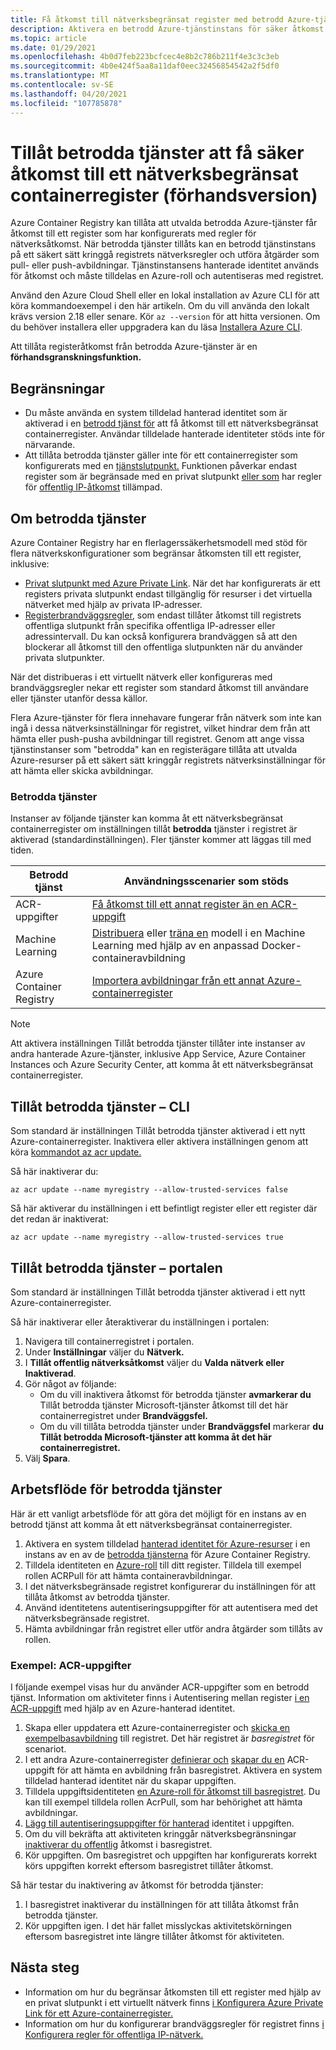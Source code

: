 ```yaml
---
title: Få åtkomst till nätverksbegränsat register med betrodd Azure-tjänst
description: Aktivera en betrodd Azure-tjänstinstans för säker åtkomst till ett nätverksbegränsat containerregister för att hämta eller skicka avbildningar
ms.topic: article
ms.date: 01/29/2021
ms.openlocfilehash: 4b0d7feb223bcfcec4e8b2c786b211f4e3c3c3eb
ms.sourcegitcommit: 4b0e424f5aa8a11daf0eec32456854542a2f5df0
ms.translationtype: MT
ms.contentlocale: sv-SE
ms.lasthandoff: 04/20/2021
ms.locfileid: "107785878"
---
```

# <a name="allow-trusted-services-to-securely-access-a-network-restricted-container-registry-preview"></a>Tillåt betrodda tjänster att få säker åtkomst till ett nätverksbegränsat containerregister (förhandsversion)

Azure Container Registry kan tillåta att utvalda betrodda Azure-tjänster får åtkomst till ett register som har konfigurerats med regler för nätverksåtkomst. När betrodda tjänster tillåts kan en betrodd tjänstinstans på ett säkert sätt kringgå registrets nätverksregler och utföra åtgärder som pull- eller push-avbildningar. Tjänstinstansens hanterade identitet används för åtkomst och måste tilldelas en Azure-roll och autentiseras med registret.

Använd den Azure Cloud Shell eller en lokal installation av Azure CLI för att köra kommandoexempel i den här artikeln. Om du vill använda den lokalt krävs version 2.18 eller senare. Kör `az --version` för att hitta versionen. Om du behöver installera eller uppgradera kan du läsa [Installera Azure CLI](/cli/azure/install-azure-cli).

Att tillåta registeråtkomst från betrodda Azure-tjänster är en **förhandsgranskningsfunktion.**

## <a name="limitations"></a>Begränsningar

* Du måste använda en system tilldelad hanterad identitet som är aktiverad i en [betrodd tjänst för](#trusted-services) att få åtkomst till ett nätverksbegränsat containerregister. Användar tilldelade hanterade identiteter stöds inte för närvarande.
* Att tillåta betrodda tjänster gäller inte för ett containerregister som konfigurerats med en [tjänstslutpunkt.](container-registry-vnet.md) Funktionen påverkar endast register som är begränsade med en privat slutpunkt [eller som](container-registry-private-link.md) har regler för [offentlig IP-åtkomst](container-registry-access-selected-networks.md) tillämpad. 

## <a name="about-trusted-services"></a>Om betrodda tjänster

Azure Container Registry har en flerlagerssäkerhetsmodell med stöd för flera nätverkskonfigurationer som begränsar åtkomsten till ett register, inklusive:

* [Privat slutpunkt med Azure Private Link](container-registry-private-link.md). När det har konfigurerats är ett registers privata slutpunkt endast tillgänglig för resurser i det virtuella nätverket med hjälp av privata IP-adresser.  
* [Registerbrandväggsregler](container-registry-access-selected-networks.md), som endast tillåter åtkomst till registrets offentliga slutpunkt från specifika offentliga IP-adresser eller adressintervall. Du kan också konfigurera brandväggen så att den blockerar all åtkomst till den offentliga slutpunkten när du använder privata slutpunkter.

När det distribueras i ett virtuellt nätverk eller konfigureras med brandväggsregler nekar ett register som standard åtkomst till användare eller tjänster utanför dessa källor. 

Flera Azure-tjänster för flera innehavare fungerar från nätverk som inte kan ingå i dessa nätverksinställningar för registret, vilket hindrar dem från att hämta eller push-pusha avbildningar till registret. Genom att ange vissa tjänstinstanser som "betrodda" kan en registerägare tillåta att utvalda Azure-resurser på ett säkert sätt kringgår registrets nätverksinställningar för att hämta eller skicka avbildningar. 

### <a name="trusted-services"></a>Betrodda tjänster

Instanser av följande tjänster kan komma åt ett nätverksbegränsat containerregister om inställningen tillåt **betrodda** tjänster i registret är aktiverad (standardinställningen). Fler tjänster kommer att läggas till med tiden.

|Betrodd tjänst  |Användningsscenarier som stöds  |
|---------|---------|
|ACR-uppgifter     | [Få åtkomst till ett annat register än en ACR-uppgift](container-registry-tasks-cross-registry-authentication.md)       |
|Machine Learning | [Distribuera](../machine-learning/how-to-deploy-custom-docker-image.md) eller [träna en](../machine-learning/how-to-train-with-custom-image.md) modell i en Machine Learning med hjälp av en anpassad Docker-containeravbildning |
|Azure Container Registry | [Importera avbildningar från ett annat Azure-containerregister](container-registry-import-images.md#import-from-an-azure-container-registry-in-the-same-ad-tenant) | 

> [!NOTE]
> Att aktivera inställningen Tillåt betrodda tjänster tillåter inte instanser av andra hanterade Azure-tjänster, inklusive App Service, Azure Container Instances och Azure Security Center, att komma åt ett nätverksbegränsat containerregister.

## <a name="allow-trusted-services---cli"></a>Tillåt betrodda tjänster – CLI

Som standard är inställningen Tillåt betrodda tjänster aktiverad i ett nytt Azure-containerregister. Inaktivera eller aktivera inställningen genom att köra [kommandot az acr update.](/cli/azure/acr#az_acr_update)

Så här inaktiverar du:

```azurecli
az acr update --name myregistry --allow-trusted-services false
```

Så här aktiverar du inställningen i ett befintligt register eller ett register där det redan är inaktiverat:

```azurecli
az acr update --name myregistry --allow-trusted-services true
```

## <a name="allow-trusted-services---portal"></a>Tillåt betrodda tjänster – portalen

Som standard är inställningen Tillåt betrodda tjänster aktiverad i ett nytt Azure-containerregister. 

Så här inaktiverar eller återaktiverar du inställningen i portalen:

1. Navigera till containerregistret i portalen.
1. Under **Inställningar** väljer du **Nätverk.** 
1. I **Tillåt offentlig nätverksåtkomst** väljer du **Valda nätverk eller** **Inaktiverad**.
1. Gör något av följande:
    * Om du vill inaktivera åtkomst för betrodda tjänster **avmarkerar du** Tillåt betrodda tjänster Microsoft-tjänster åtkomst till det här containerregistret under **Brandväggsfel.** 
    * Om du vill tillåta betrodda tjänster under **Brandväggsfel** markerar **du Tillåt betrodda Microsoft-tjänster att komma åt det här containerregistret.**
1. Välj **Spara**.

## <a name="trusted-services-workflow"></a>Arbetsflöde för betrodda tjänster

Här är ett vanligt arbetsflöde för att göra det möjligt för en instans av en betrodd tjänst att komma åt ett nätverksbegränsat containerregister.

1. Aktivera en system tilldelad [hanterad identitet för Azure-resurser](../active-directory/managed-identities-azure-resources/overview.md) i en instans av en av de [betrodda tjänsterna](#trusted-services) för Azure Container Registry.
1. Tilldela identiteten en [Azure-roll](container-registry-roles.md) till ditt register. Tilldela till exempel rollen ACRPull för att hämta containeravbildningar.
1. I det nätverksbegränsade registret konfigurerar du inställningen för att tillåta åtkomst av betrodda tjänster.
1. Använd identitetens autentiseringsuppgifter för att autentisera med det nätverksbegränsade registret. 
1. Hämta avbildningar från registret eller utför andra åtgärder som tillåts av rollen.

### <a name="example-acr-tasks"></a>Exempel: ACR-uppgifter

I följande exempel visas hur du använder ACR-uppgifter som en betrodd tjänst. Information om aktiviteter finns i Autentisering mellan register [i en ACR-uppgift](container-registry-tasks-cross-registry-authentication.md) med hjälp av en Azure-hanterad identitet.

1. Skapa eller uppdatera ett Azure-containerregister och [skicka en exempelbasavbildning](container-registry-tasks-cross-registry-authentication.md#prepare-base-registry) till registret. Det här registret är *basregistret* för scenariot.
1. I ett andra Azure-containerregister [definierar och](container-registry-tasks-cross-registry-authentication.md#define-task-steps-in-yaml-file) [skapar du en](container-registry-tasks-cross-registry-authentication.md#option-2-create-task-with-system-assigned-identity) ACR-uppgift för att hämta en avbildning från basregistret. Aktivera en system tilldelad hanterad identitet när du skapar uppgiften.
1. Tilldela uppgiftsidentiteten [en Azure-roll för åtkomst till basregistret](container-registry-tasks-authentication-managed-identity.md#3-grant-the-identity-permissions-to-access-other-azure-resources). Du kan till exempel tilldela rollen AcrPull, som har behörighet att hämta avbildningar.
1. [Lägg till autentiseringsuppgifter för hanterad](container-registry-tasks-authentication-managed-identity.md#4-optional-add-credentials-to-the-task) identitet i uppgiften.
1. Om du vill bekräfta att aktiviteten kringgår nätverksbegränsningar [inaktiverar du offentlig](container-registry-access-selected-networks.md#disable-public-network-access) åtkomst i basregistret.
1. Kör uppgiften. Om basregistret och uppgiften har konfigurerats korrekt körs uppgiften korrekt eftersom basregistret tillåter åtkomst.

Så här testar du inaktivering av åtkomst för betrodda tjänster:

1. I basregistret inaktiverar du inställningen för att tillåta åtkomst från betrodda tjänster.
1. Kör uppgiften igen. I det här fallet misslyckas aktivitetskörningen eftersom basregistret inte längre tillåter åtkomst för aktiviteten.

## <a name="next-steps"></a>Nästa steg

* Information om hur du begränsar åtkomsten till ett register med hjälp av en privat slutpunkt i ett virtuellt nätverk finns [i Konfigurera Azure Private Link för ett Azure-containerregister.](container-registry-private-link.md)
* Information om hur du konfigurerar brandväggsregler för registret finns [i Konfigurera regler för offentliga IP-nätverk.](container-registry-access-selected-networks.md)
